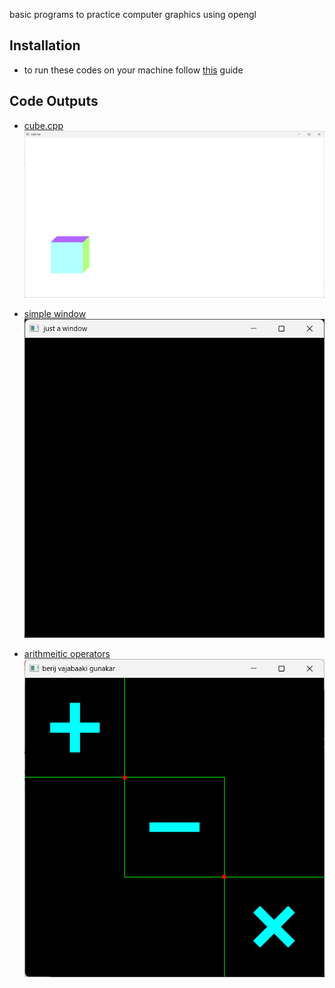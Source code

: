 basic programs to practice computer graphics using opengl

## Installation

- to run these codes on your machine follow [this](https://medium.com/swlh/setting-opengl-for-windows-d0b45062caf) guide

## Code Outputs

- [cube.cpp](./programs/cube.cpp)
    ![cube.cpp](./assets/cube.png)

- [simple window](./programs/simple_window.cpp)
    ![simple window](./assets/simple_window.png)

- [arithmeitic operators](./programs/arithmetic_operators.cpp)
    ![simple window](./assets/arithmetic_operators.png)